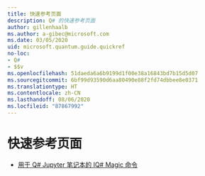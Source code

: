 ```yaml
---
title: 快速参考页面
description: Q# 的快速参考页面
author: gillenhaalb
ms.author: a-gibec@microsoft.com
ms.date: 03/05/2020
uid: microsoft.quantum.guide.quickref
no-loc:
- Q#
- $$v
ms.openlocfilehash: 51daeda6a6b9199d1f00e38a16843bd7b15d5d07
ms.sourcegitcommit: 6bf99d93590d6aa80490e88f2fd74dbbee8e0371
ms.translationtype: HT
ms.contentlocale: zh-CN
ms.lasthandoff: 08/06/2020
ms.locfileid: "87867992"
---
```

# <a name="quick-reference-pages"></a>快速参考页面

* [用于 Q# Jupyter 笔记本的 IQ# Magic 命令](xref:microsoft.quantum.guide.quickref.iqsharp)
